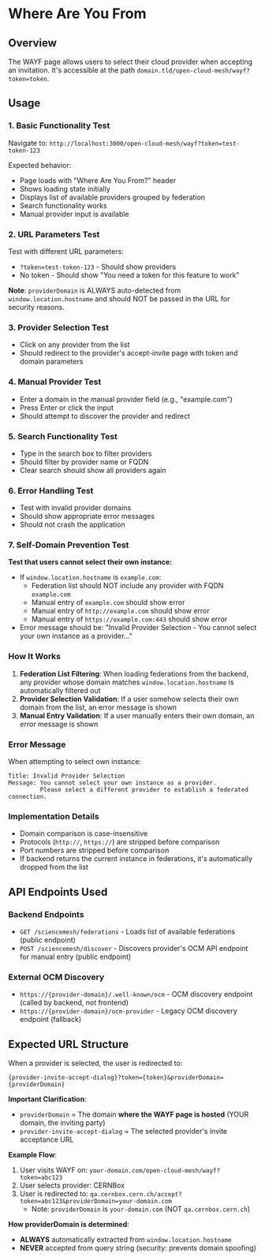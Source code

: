 # Where Are You From

## Overview

The WAYF page allows users to select their cloud provider when accepting an invitation. It's accessible at the path `domain.tld/open-cloud-mesh/wayf?token=token`.

## Usage

### 1. Basic Functionality Test

Navigate to: `http://localhost:3000/open-cloud-mesh/wayf?token=test-token-123`

Expected behavior:

- Page loads with "Where Are You From?" header
- Shows loading state initially
- Displays list of available providers grouped by federation
- Search functionality works
- Manual provider input is available

### 2. URL Parameters Test

Test with different URL parameters:

- `?token=test-token-123` - Should show providers
- No token - Should show "You need a token for this feature to work"

**Note**: `providerDomain` is ALWAYS auto-detected from `window.location.hostname` and should NOT be passed in the URL for security reasons.

### 3. Provider Selection Test

- Click on any provider from the list
- Should redirect to the provider's accept-invite page with token and domain parameters

### 4. Manual Provider Test

- Enter a domain in the manual provider field (e.g., "example.com")
- Press Enter or click the input
- Should attempt to discover the provider and redirect

### 5. Search Functionality Test

- Type in the search box to filter providers
- Should filter by provider name or FQDN
- Clear search should show all providers again

### 6. Error Handling Test

- Test with invalid provider domains
- Should show appropriate error messages
- Should not crash the application

### 7. Self-Domain Prevention Test

**Test that users cannot select their own instance:**

- If `window.location.hostname` is `example.com`:
  - Federation list should NOT include any provider with FQDN `example.com`
  - Manual entry of `example.com` should show error
  - Manual entry of `http://example.com` should show error
  - Manual entry of `https://example.com:443` should show error
- Error message should be: "Invalid Provider Selection - You cannot select your own instance as a provider..."

### How It Works

1. **Federation List Filtering**: When loading federations from the backend, any provider whose domain matches `window.location.hostname` is automatically filtered out
2. **Provider Selection Validation**: If a user somehow selects their own domain from the list, an error message is shown
3. **Manual Entry Validation**: If a user manually enters their own domain, an error message is shown

### Error Message

When attempting to select own instance:

```
Title: Invalid Provider Selection
Message: You cannot select your own instance as a provider.
         Please select a different provider to establish a federated connection.
```

### Implementation Details

- Domain comparison is case-insensitive
- Protocols (`http://`, `https://`) are stripped before comparison
- Port numbers are stripped before comparison
- If backend returns the current instance in federations, it's automatically dropped from the list

## API Endpoints Used

### Backend Endpoints

- `GET /sciencemesh/federations` - Loads list of available federations (public endpoint)
- `POST /sciencemesh/discover` - Discovers provider's OCM API endpoint for manual entry (public endpoint)

### External OCM Discovery

- `https://{provider-domain}/.well-known/ocm` - OCM discovery endpoint (called by backend, not frontend)
- `https://{provider-domain}/ocm-provider` - Legacy OCM discovery endpoint (fallback)

## Expected URL Structure

When a provider is selected, the user is redirected to:

```
{provider-invite-accept-dialog}?token={token}&providerDomain={providerDomain}
```

**Important Clarification**:

- `providerDomain` = The domain **where the WAYF page is hosted** (YOUR domain, the inviting party)
- `provider-invite-accept-dialog` = The selected provider's invite acceptance URL

**Example Flow**:

1. User visits WAYF on: `your-domain.com/open-cloud-mesh/wayf?token=abc123`
2. User selects provider: CERNBox
3. User is redirected to: `qa.cernbox.cern.ch/accept?token=abc123&providerDomain=your-domain.com`
   - Note: `providerDomain` is `your-domain.com` (NOT `qa.cernbox.cern.ch`)

**How providerDomain is determined**:

- **ALWAYS** automatically extracted from `window.location.hostname`
- **NEVER** accepted from query string (security: prevents domain spoofing)

